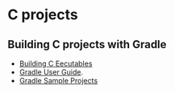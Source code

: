 # C projects

## Building C projects with Gradle

* [Building C Eecutables](https://guides.gradle.org/building-c-executables/)
* [Gradle User Guide](https://docs.gradle.org/current/userguide/native_software.html).
* [Gradle Sample Projects](https://github.com/gradle/gradle/tree/master/subprojects/docs/src/samples/native-binaries)
